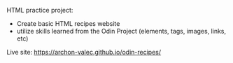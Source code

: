 HTML practice project:

- Create basic HTML recipes website
- utilize skills learned from the Odin Project (elements, tags, images, links, etc)

Live site: https://archon-valec.github.io/odin-recipes/